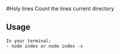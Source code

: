 #Holy lines
Count the lines current directory

## Usage
```
In your terminal:
- node index or node index -v
```
